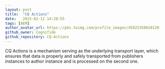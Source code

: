 ```yaml
---
layout: post
title:  "CQ Actions"
date:   2015-02-12 14:28:55
tags: [AEM]
author_avatar_url: https://pbs.twimg.com/profile_images/459253580101201920/prQ2K63O_normal.png
github_owner: Cognifide
github_repository: CQ-Actions
---
```


CQ Actions is a mechanism serving as the underlying transport layer, which ensures that data is properly and safely transported from publishers instances to author instance and is processed on the second one. 